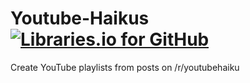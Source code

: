 # Youtube-Haikus [![Libraries.io for GitHub](https://img.shields.io/librariesio/github/jamiemagee/youtube-haikus.svg)](https://libraries.io/github/JamieMagee/Youtube-Haikus)
Create YouTube playlists from posts on /r/youtubehaiku
